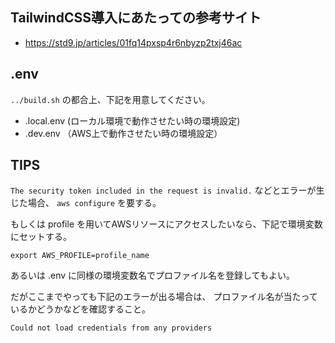 ## TailwindCSS導入にあたっての参考サイト
* https://std9.jp/articles/01fq14pxsp4r6nbyzp2txj46ac

## .env
`../build.sh` の都合上、下記を用意してください。

- .local.env (ローカル環境で動作させたい時の環境設定)
- .dev.env （AWS上で動作させたい時の環境設定）

## TIPS
`The security token included in the request is invalid.` などとエラーが生じた場合、 `aws configure` を要する。

もしくは profile を用いてAWSリソースにアクセスしたいなら、下記で環境変数にセットする。

```
export AWS_PROFILE=profile_name
```

あるいは .env に同様の環境変数名でプロファイル名を登録してもよい。

だがここまでやっても下記のエラーが出る場合は、
プロファイル名が当たっているかどうかなどを確認すること。

```
Could not load credentials from any providers
```
